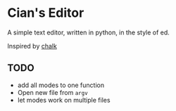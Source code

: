 # Cian's Editor

A simple text editor, written in python, in the style of ed.

Inspired by [chalk](https://tildegit.org/sloum/chalk)

## TODO

* add all modes to one function
* Open new file from `argv`
* let modes work on multiple files
